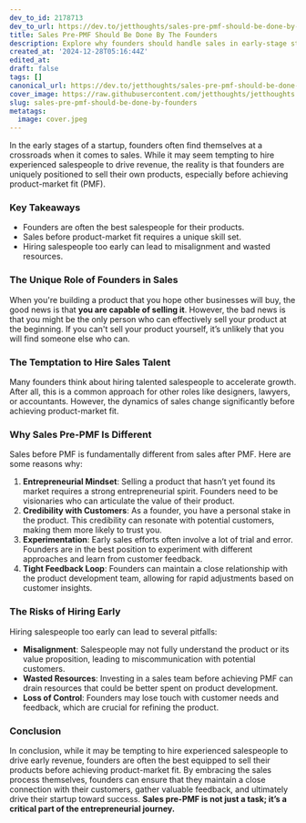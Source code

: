```yaml
---
dev_to_id: 2178713
dev_to_url: https://dev.to/jetthoughts/sales-pre-pmf-should-be-done-by-the-founders-99l
title: Sales Pre-PMF Should Be Done By The Founders
description: Explore why founders should handle sales in early-stage startups before achieving product-market fit. Learn about the unique challenges and advantages of founder-led sales.
created_at: '2024-12-28T05:16:44Z'
edited_at:
draft: false
tags: []
canonical_url: https://dev.to/jetthoughts/sales-pre-pmf-should-be-done-by-the-founders-99l
cover_image: https://raw.githubusercontent.com/jetthoughts/jetthoughts.github.io/master/content/blog/sales-pre-pmf-should-be-done-by-founders/cover.jpeg
slug: sales-pre-pmf-should-be-done-by-founders
metatags:
  image: cover.jpeg
---
```

In the early stages of a startup, founders often find themselves at a crossroads when it comes to sales. While it may seem tempting to hire experienced salespeople to drive revenue, the reality is that founders are uniquely positioned to sell their own products, especially before achieving product-market fit (PMF).

### Key Takeaways

*   Founders are often the best salespeople for their products.
*   Sales before product-market fit requires a unique skill set.
*   Hiring salespeople too early can lead to misalignment and wasted resources.

### The Unique Role of Founders in Sales

When you're building a product that you hope other businesses will buy, the good news is that **you are capable of selling it**. However, the bad news is that you might be the only person who can effectively sell your product at the beginning. If you can't sell your product yourself, it’s unlikely that you will find someone else who can.

### The Temptation to Hire Sales Talent

Many founders think about hiring talented salespeople to accelerate growth. After all, this is a common approach for other roles like designers, lawyers, or accountants. However, the dynamics of sales change significantly before achieving product-market fit.

### Why Sales Pre-PMF Is Different

Sales before PMF is fundamentally different from sales after PMF. Here are some reasons why:

1.  **Entrepreneurial Mindset**: Selling a product that hasn’t yet found its market requires a strong entrepreneurial spirit. Founders need to be visionaries who can articulate the value of their product.
2.  **Credibility with Customers**: As a founder, you have a personal stake in the product. This credibility can resonate with potential customers, making them more likely to trust you.
3.  **Experimentation**: Early sales efforts often involve a lot of trial and error. Founders are in the best position to experiment with different approaches and learn from customer feedback.
4.  **Tight Feedback Loop**: Founders can maintain a close relationship with the product development team, allowing for rapid adjustments based on customer insights.

### The Risks of Hiring Early

Hiring salespeople too early can lead to several pitfalls:

*   **Misalignment**: Salespeople may not fully understand the product or its value proposition, leading to miscommunication with potential customers.
*   **Wasted Resources**: Investing in a sales team before achieving PMF can drain resources that could be better spent on product development.
*   **Loss of Control**: Founders may lose touch with customer needs and feedback, which are crucial for refining the product.

### Conclusion

In conclusion, while it may be tempting to hire experienced salespeople to drive early revenue, founders are often the best equipped to sell their products before achieving product-market fit. By embracing the sales process themselves, founders can ensure that they maintain a close connection with their customers, gather valuable feedback, and ultimately drive their startup toward success. **Sales pre-PMF is not just a task; it’s a critical part of the entrepreneurial journey.**
